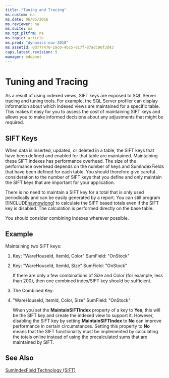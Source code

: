 ```yaml
---
title: "Tuning and Tracing"
ms.custom: na
ms.date: 06/05/2016
ms.reviewer: na
ms.suite: na
ms.tgt_pltfrm: na
ms.topic: article
ms.prod: "dynamics-nav-2018"
ms.assetid: 0d777470-19c0-4bc5-817f-87adc06f3d43
caps.latest.revision: 9
manager: edupont
---
```

# Tuning and Tracing
As a result of using indexed views, SIFT keys are exposed to SQL Server tracing and tuning tools. For example, the SQL Server profiler can display information about which indexed views are maintained for a specific table. This makes it easy for you to assess the cost of maintaining SIFT keys and allows you to make informed decisions about any adjustments that might be required.  
  
## SIFT Keys  
 When data is inserted, updated, or deleted in a table, the SIFT keys that have been defined and enabled for that table are maintained. Maintaining these SIFT indexes has performance overhead. The size of the performance overhead depends on the number of keys and SumIndexFields that have been defined for each table. You should therefore give careful consideration to the number of SIFT keys that you define and only maintain the SIFT keys that are important for your application.  
  
 There is no need to maintain a SIFT key for a total that is only used periodically and can be easily generated by a report. You can still program [!INCLUDE[navnowlong](includes/navnowlong_md.md)] to calculate the SIFT based totals even if the SIFT key is disabled. The calculation is performed directly on the base table.  
  
 You should consider combining indexes wherever possible.  
  
## Example  
 Maintaining two SIFT keys:  
  
1. Key: "WareHouseId, ItemId, Color" SumField: "OnStock"  
  
2. Key: "WareHouseId, ItemId, Size" SumField: "OnStock"  
  
   If there are only a few combinations of Size and Color \(for example, less than 200\), then one combined index/SIFT key should be sufficient.  
  
3. The Combined Key:  
  
4. "WareHouseId, ItemId, Color, Size" SumFIeld: "OnStock"  
  
   When you set the **MaintainSIFTIndex** property of a key to **Yes**, this will be the SIFT key and create the indexed view to support it. However, disabling the SIFT key by setting **MaintainSIFTIndex** to **No** can improve performance in certain circumstances. Setting this property to **No** means that the SIFT functionality must be implemented by calculating the totals online instead of using the precalculated sums that are maintained by SIFT.  
  
## See Also  
 [SumIndexField Technology \(SIFT\)](SumIndexField-Technology--SIFT-.md)